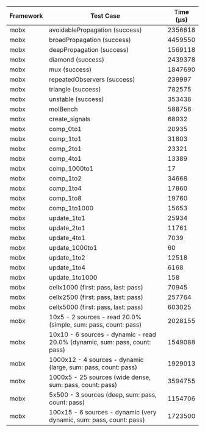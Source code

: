 | Framework | Test Case | Time (μs) |
| --- | --- | --- |
| mobx | avoidablePropagation (success) | 2356618 |
| mobx | broadPropagation (success) | 4459550 |
| mobx | deepPropagation (success) | 1569118 |
| mobx | diamond (success) | 2439378 |
| mobx | mux (success) | 1847690 |
| mobx | repeatedObservers (success) | 239997 |
| mobx | triangle (success) | 782575 |
| mobx | unstable (success) | 353438 |
| mobx | molBench | 588758 |
| mobx | create_signals | 68932 |
| mobx | comp_0to1 | 20935 |
| mobx | comp_1to1 | 31803 |
| mobx | comp_2to1 | 23321 |
| mobx | comp_4to1 | 13389 |
| mobx | comp_1000to1 | 17 |
| mobx | comp_1to2 | 34668 |
| mobx | comp_1to4 | 17860 |
| mobx | comp_1to8 | 19760 |
| mobx | comp_1to1000 | 15653 |
| mobx | update_1to1 | 25934 |
| mobx | update_2to1 | 11761 |
| mobx | update_4to1 | 7039 |
| mobx | update_1000to1 | 60 |
| mobx | update_1to2 | 12518 |
| mobx | update_1to4 | 6168 |
| mobx | update_1to1000 | 158 |
| mobx | cellx1000 (first: pass, last: pass) | 70945 |
| mobx | cellx2500 (first: pass, last: pass) | 257764 |
| mobx | cellx5000 (first: pass, last: pass) | 603025 |
| mobx | 10x5 - 2 sources - read 20.0% (simple, sum: pass, count: pass) | 2028155 |
| mobx | 10x10 - 6 sources - dynamic - read 20.0% (dynamic, sum: pass, count: pass) | 1549088 |
| mobx | 1000x12 - 4 sources - dynamic (large, sum: pass, count: pass) | 1929013 |
| mobx | 1000x5 - 25 sources (wide dense, sum: pass, count: pass) | 3594755 |
| mobx | 5x500 - 3 sources (deep, sum: pass, count: pass) | 1154706 |
| mobx | 100x15 - 6 sources - dynamic (very dynamic, sum: pass, count: pass) | 1723500 |
